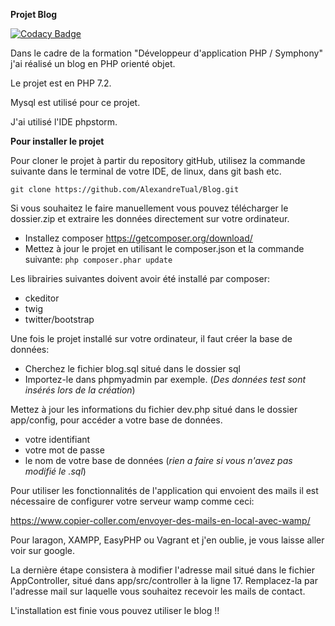 **Projet Blog**

[![Codacy Badge](https://api.codacy.com/project/badge/Grade/7402b90ba5a945abb2cf1ed766846380)](https://app.codacy.com/app/AlexandreTual/Blog?utm_source=github.com&utm_medium=referral&utm_content=AlexandreTual/Blog&utm_campaign=Badge_Grade_Dashboard)

Dans le cadre de la formation "Développeur d'application PHP / Symphony" 
j'ai réalisé un blog en PHP orienté objet.

Le projet est en PHP 7.2.

Mysql est utilisé pour ce projet.

J'ai utilisé l'IDE phpstorm.


**Pour installer le projet**

Pour cloner le projet  à partir du repository gitHub, utilisez la commande suivante dans le terminal de votre IDE, de linux, dans git bash etc.

`git clone https://github.com/AlexandreTual/Blog.git`

Si vous souhaitez le faire manuellement vous pouvez télécharger le dossier.zip et extraire les données directement sur votre ordinateur.

* Installez composer  https://getcomposer.org/download/
* Mettez à jour le projet en utilisant le composer.json et la commande suivante:
 `php composer.phar update`
 
Les librairies suivantes doivent avoir été installé par composer:
 * ckeditor
 * twig
 * twitter/bootstrap
 
 
Une fois le projet installé sur votre ordinateur, il faut créer la base de données:
 * Cherchez le fichier blog.sql situé dans le dossier sql
 * Importez-le dans phpmyadmin par exemple.
 (*Des données test sont insérés lors de la création*)
 
Mettez à jour les informations du fichier dev.php situé dans le dossier app/config, pour accéder a votre base de données.
 * votre identifiant 
 * votre mot de passe
 * le nom de votre base de données (*rien a faire si vous n'avez pas modifié le .sql*)
 
Pour utiliser les fonctionnalités de l'application qui envoient des mails il est nécessaire de configurer votre serveur wamp comme ceci:
 
https://www.copier-coller.com/envoyer-des-mails-en-local-avec-wamp/
 
Pour laragon, XAMPP,  EasyPHP ou Vagrant et j'en oublie, je vous laisse aller voir sur google.
 
La dernière étape consistera à modifier l'adresse mail situé dans le fichier AppController, situé dans app/src/controller à la ligne 17.
Remplacez-la par l'adresse mail sur laquelle vous souhaitez recevoir les mails de contact.
 
L'installation est finie vous pouvez utiliser le blog !!
 
 
 
 
 





 
